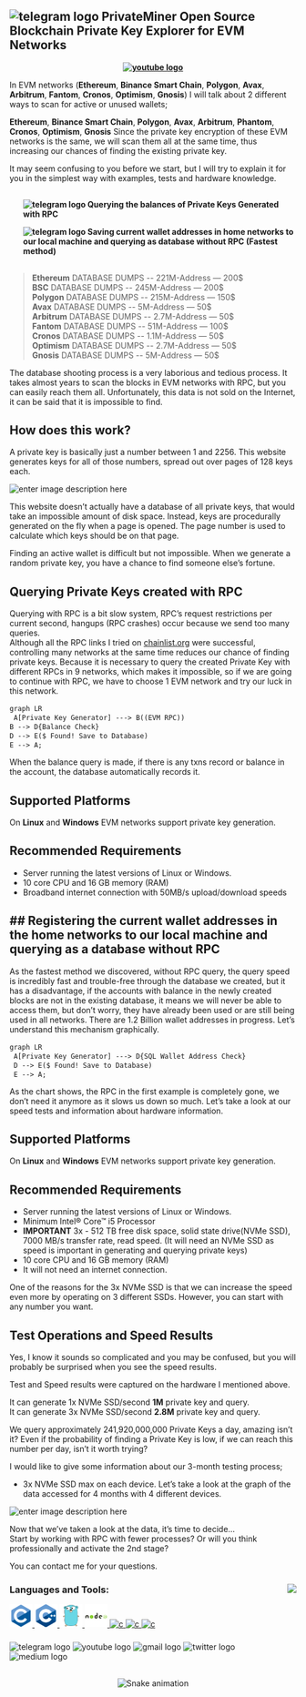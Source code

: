 <h2 align="left"><img src="https://i.ibb.co/Xsnxkbz/Copy-of-Untitled-Design.png" height="35" alt="telegram logo">  PrivateMiner Open Source Blockchain Private Key Explorer for EVM Networks</h2>

<p style="text-align: center;"><strong><a href="https://www.youtube.com/watch?v=z617BgASdqk&ab_channel=EVMNetworkTutorials" target="_blank"><img src="https://img.shields.io/static/v1?message=Youtube&amp;logo=youtube&amp;label=&amp;color=FF0000&amp;logoColor=white&amp;labelColor=&amp;style=for-the-badge" height="35" alt="youtube logo"/></a></strong>


<p>In EVM networks (<strong>Ethereum</strong>, <strong>Binance Smart Chain</strong>, <strong>Polygon</strong>, <strong>Avax</strong>, <strong>Arbitrum</strong>, <strong>Fantom</strong>, <strong>Cronos</strong>, <strong>Optimism</strong>, <strong>Gnosis</strong>) I will talk about 2 different ways to scan for active or unused wallets;</p>
<p><strong>Ethereum</strong>, <strong>Binance Smart Chain</strong>, <strong>Polygon</strong>, <strong>Avax</strong>, <strong>Arbitrum</strong>, <strong>Phantom</strong>, <strong>Cronos</strong>, <strong>Optimism</strong>, <strong>Gnosis</strong> Since the private key encryption of these EVM networks is the same, we will scan them all at the same time, thus increasing our chances of finding the existing private key.</p>
<p>It may seem confusing to you before we start, but I will try to explain it for you in the simplest way with examples, tests and hardware knowledge.</p>
<h2>
</h2><ul>

<p><strong><img src="https://i.ibb.co/8xXHWc3/top-rated.png" height="20" alt="telegram logo"> Querying the balances of Private Keys Generated with RPC</strong></p>


<p><strong><img src="https://i.ibb.co/8xXHWc3/top-rated.png" height="20" alt="telegram logo"> Saving current wallet addresses in home networks to our local machine and querying as database without RPC (Fastest method)</strong></p>
<h2>
</ul>


<blockquote>
<p><strong>Ethereum</strong> DATABASE DUMPS -- 221M-Address — 200$<br>
<strong>BSC</strong> DATABASE DUMPS -- 245M-Address — 200$<br>
<strong>Polygon</strong> DATABASE DUMPS -- 215M-Address — 150$<br>
<strong>Avax</strong> DATABASE DUMPS -- 5M-Address — 50$<br>
<strong>Arbitrum</strong> DATABASE DUMPS -- 2.7M-Address — 50$<br>
<strong>Fantom</strong> DATABASE DUMPS -- 51M-Address — 100$<br>
<strong>Cronos</strong> DATABASE DUMPS -- 1.1M-Address — 50$<br>
<strong>Optimism</strong> DATABASE DUMPS -- 2.7M-Address — 50$<br>
<strong>Gnosis</strong> DATABASE DUMPS -- 5M-Address — 50$</p>
</blockquote>

<p>The database shooting process is a very laborious and tedious process. It takes almost years to scan the blocks in EVM networks with RPC, but you can easily reach them all. Unfortunately, this data is not sold on the Internet, it can be said that it is impossible to find.</p>
<h2 id="how-does-this-work">How does this work?</h2>
<p>A private key is basically just a number between 1 and 2256. This website generates keys for all of those numbers, spread out over pages of 128 keys each.</p>
<p><img src="https://i.ibb.co/YjczR3X/za19Z.png" alt="enter image description here"></p>
<p>This website doesn’t actually have a database of all private keys, that would take an impossible amount of disk space. Instead, keys are procedurally generated on the fly when a page is opened. The page number is used to calculate which keys should be on that page.</p>
<p>Finding an active wallet is difficult but not impossible. When we generate a random private key, you have a chance to find someone else’s fortune.</p>
<h2 align="left">Querying Private Keys created with RPC</h2>
<p>Querying with RPC is a bit slow system, RPC’s request restrictions per current second, hangups (RPC crashes) occur because we send too many queries.<br>
Although all the RPC links I tried on <a href="http://chainlist.org">chainlist.org</a> were successful, controlling many networks at the same time reduces our chance of finding private keys. Because it is necessary to query the created Private Key with different RPCs in 9 networks, which makes it impossible, so if we are going to continue with RPC, we have to choose 1 EVM network and try our luck in this network.</p>

```mermaid
graph LR
 A[Private Key Generator] ---> B((EVM RPC))
B --> D{Balance Check}
D --> E($ Found! Save to Database)
E --> A;
```


<p>When the balance query is made, if there is any txns record or balance in the account, the database automatically records it.</p>
<h2 id="supported-platforms">Supported Platforms</h2>
<p>On <strong>Linux</strong> and <strong>Windows</strong> EVM networks support private key generation.</p>
<h2 id="recommended-requirements">Recommended Requirements</h2>
<ul>
<li>Server running the latest versions of Linux or Windows.</li>
<li>10 core CPU and 16 GB memory (RAM)</li>
<li>Broadband internet connection with 50MB/s upload/download speeds</li>
</ul>
<h2>
## Registering the current wallet addresses in the home networks to our local machine and querying as a database without RPC
</h2><p>As the fastest method we discovered, without RPC query, the query speed is incredibly fast and trouble-free through the database we created, but it has a disadvantage, if the accounts with balance in the newly created blocks are not in the existing database, it means we will never be able to access them, but don’t worry, they have already been used or are still being used in all networks. There are 1.2 Billion wallet addresses in progress. Let’s understand this mechanism graphically.</p>

```mermaid
graph LR
 A[Private Key Generator] ---> D{SQL Wallet Address Check}
 D --> E($ Found! Save to Database)
 E --> A;
```



<p>As the chart shows, the RPC in the first example is completely gone, we don’t need it anymore as it slows us down so much. Let’s take a look at our speed tests and information about hardware information.</p>
<h2 id="supported-platforms-1">Supported Platforms</h2>
<p>On <strong>Linux</strong> and <strong>Windows</strong> EVM networks support private key generation.</p>
<h2 id="recommended-requirements-1">Recommended Requirements</h2>
<ul>
<li>Server running the latest versions of Linux or Windows.</li>
<li>Minimum Intel® Core™ i5 Processor</li>
<li><strong>IMPORTANT</strong> 3x - 512 TB free disk space, solid state drive(NVMe SSD), 7000 MB/s transfer rate, read speed. (It will need an NVMe SSD as speed is important in generating and querying private keys)</li>
<li>10 core CPU and 16 GB memory (RAM)</li>
<li>It will not need an internet connection.</li>
</ul>
<p>One of the reasons for the 3x NVMe SSD is that we can increase the speed even more by operating on 3 different SSDs. However, you can start with any number you want.</p>
<h2 id="test-operations-and-speed-results">Test Operations and Speed Results</h2>
<p>Yes, I know it sounds so complicated and you may be confused, but you will probably be surprised when you see the speed results.</p>
<p>Test and Speed results were captured on the hardware I mentioned above.</p>
<p>It can generate 1x NVMe SSD/second <strong>1M</strong> private key and query.<br>
It can generate 3x NVMe SSD/second <strong>2.8M</strong> private key and query.</p>
<p>We query approximately 241,920,000,000 Private Keys a day, amazing isn’t it? Even if the probability of finding a Private Key is low, if we can reach this number per day, isn’t it worth trying?</p>
<p>I would like to give some information about our 3-month testing process;</p>
<ul>
<li>3x NVMe SSD max on each device. Let’s take a look at the graph of the data accessed for 4 months with 4 different devices.</li>
</ul>
<p><img src="https://i.ibb.co/khk6PJy/Device-Working-Timeline-1.png" alt="enter image description here"></p>
<p>Now that we’ve taken a look at the data, it’s time to decide…<br>
Start by working with RPC with fewer processes? Or will you think professionally and activate the 2nd stage?</p>
<p>You can contact me for your questions.</p>
<h3 id="section"></h3>
<img align="right" height="150" src="https://i.imgflip.com/65efzo.gif">
<h3 id="section-1"></h3>
<h3 align="left">Languages and Tools:</h3>
<p align="left"> <a href="https://www.cprogramming.com/" target="_blank" rel="noreferrer"> <img src="https://raw.githubusercontent.com/devicons/devicon/master/icons/c/c-original.svg" alt="c" width="40" height="40"> </a> <a href="https://www.w3schools.com/cpp/" target="_blank" rel="noreferrer"> <img src="https://raw.githubusercontent.com/devicons/devicon/master/icons/cplusplus/cplusplus-original.svg" alt="cplusplus" width="40" height="40"> </a> <a href="https://golang.org" target="_blank" rel="noreferrer"> <img src="https://raw.githubusercontent.com/devicons/devicon/master/icons/go/go-original.svg" alt="go" width="40" height="40"> </a> <a href="https://nodejs.org" target="_blank" rel="noreferrer"> <img src="https://raw.githubusercontent.com/devicons/devicon/master/icons/nodejs/nodejs-original-wordmark.svg" alt="nodejs" width="40" height="40"> </a> <a href="https://www.centos.org/" target="_blank" rel="noreferrer"> <img src="https://cdn.jsdelivr.net/gh/devicons/devicon/icons/centos/centos-original.svg" alt="c" width="40" height="40"> </a>  <a href="https://www.php.net/" target="_blank" rel="noreferrer"> <img src="https://cdn.jsdelivr.net/gh/devicons/devicon/icons/php/php-original.svg" alt="c" width="40" height="40"> </a> <a href="https://www.mongodb.com/" target="_blank" rel="noreferrer"> <img src="https://cdn.jsdelivr.net/gh/devicons/devicon/icons/mongodb/mongodb-original.svg" alt="c" width="40" height="40"> </a> </p>
<h3 id="section-2"></h3>
<div align="left">
  <img src="https://img.shields.io/static/v1?message=Telegram&amp;logo=telegram&amp;label=&amp;color=2CA5E0&amp;logoColor=white&amp;labelColor=&amp;style=for-the-badge" height="35" alt="telegram logo">
  <img src="https://img.shields.io/static/v1?message=Youtube&amp;logo=youtube&amp;label=&amp;color=FF0000&amp;logoColor=white&amp;labelColor=&amp;style=for-the-badge" height="35" alt="youtube logo">
  <img src="https://img.shields.io/static/v1?message=Gmail&amp;logo=gmail&amp;label=&amp;color=D14836&amp;logoColor=white&amp;labelColor=&amp;style=for-the-badge" height="35" alt="gmail logo">
  <img src="https://img.shields.io/static/v1?message=Twitter&amp;logo=twitter&amp;label=&amp;color=1DA1F2&amp;logoColor=white&amp;labelColor=&amp;style=for-the-badge" height="35" alt="twitter logo">
  <img src="https://img.shields.io/static/v1?message=Medium&amp;logo=medium&amp;label=&amp;color=12100E&amp;logoColor=white&amp;labelColor=&amp;style=for-the-badge" height="35" alt="medium logo">
</div>
<h2>
</h2>
<div align="center">
<img src="https://svgshare.com/i/pgi.svg" alt="Snake animation">
</div>
</div>
</body>

</html>
